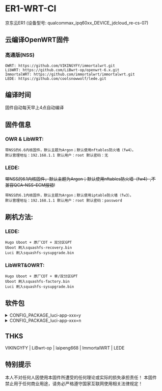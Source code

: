 # ER1-WRT-CI
京东云ER1 (设备型号: qualcommax_ipq60xx_DEVICE_jdcloud_re-cs-07)

## 云编译OpenWRT固件

### 高通版(NSS)
    OWRT: https://github.com/VIKINGYFY/immortalwrt.git 
    LibWRT: https://github.com/LiBwrt-op/openwrt-6.x.git 
    ImmortalWRT: https://github.com/immortalwrt/immortalwrt.git 
    LEDE: https://github.com/coolsnowwolf/lede.git 

## 编译时间
固件自动每天早上4点自动编译

## 固件信息
### OWR & LibWRT: 
    带NSS的6.6内核固件，默认主题为Argon；默认使用nftables防火墙（fw4）。
    默认管理地址：192.168.1.1 默认用户：root 默认密码：无
### LEDE: 
~~带NSS的6.1内核固件，默认主题为Argon；默认使用nftables防火墙（fw4）,不兼容QCA-NSS-ECM报错!~~

    带NSS的6.1内核固件，默认主题为Argon；默认使用iptable防火墙（fw3）。
    默认管理地址：192.168.1.1 默认用户：root 默认密码：password

## 刷机方法:
### LEDE:
    Hugo Uboot + 原厂CDT + 双分区GPT
    Uboot 刷入squashfs-recovery.bin
    Luci 刷入squashfs-sysupgrade.bin

### LibWRT&OWRT:
    Hugo Uboot + 原厂CDT + 单/双分区GPT
    Uboot 刷入squashfs-factory.bin
    Luci 刷入squashfs-sysupgrade.bin

## 软件包
<details><summary>CONFIG_PACKAGE_luci-app-xxx=y</summary>
    
    ```
    CONFIG_PACKAGE_luci-app-ssr-plus=y // LEDE
    CONFIG_PACKAGE_luci-app-homeproxy=y // OWRT|LIBWRT
    CONFIG_PACKAGE_luci-app-advancedplus=y
    CONFIG_PACKAGE_luci-app-alist=y
    CONFIG_PACKAGE_luci-app-cpufreq=y
    CONFIG_PACKAGE_luci-app-ddns=y
    CONFIG_PACKAGE_luci-app-diskman=y
    CONFIG_PACKAGE_luci-app-diskman_INCLUDE_btrfs_progs=y
    CONFIG_PACKAGE_luci-app-diskman_INCLUDE_lsblk=y
    CONFIG_PACKAGE_luci-app-msd_lite=y
    CONFIG_PACKAGE_luci-app-openvpn-server=y
    CONFIG_PACKAGE_luci-app-samba4=y
    CONFIG_PACKAGE_luci-app-socat=y
    CONFIG_PACKAGE_luci-app-sqm=y
    CONFIG_PACKAGE_luci-app-ttyd=y
    CONFIG_PACKAGE_luci-app-wolplus=y
    CONFIG_PACKAGE_luci-app-zerotier=y
    CONFIG_PACKAGE_luci-theme-argon=y
    ```

</details>
<details><summary>CONFIG_PACKAGE_luci-app-xxx=n</summary>
    
    ```
    
    ```

</details>


## THKS
VIKINGYFY | LiBwrt-op | laipeng668 | ImmortalWRT | LEDE

## 特别提示
本人不对任何人因使用本固件所遭受的任何理论或实际的损失承担责任！
本固件禁止用于任何商业用途，请务必严格遵守国家互联网使用相关法律规定！


